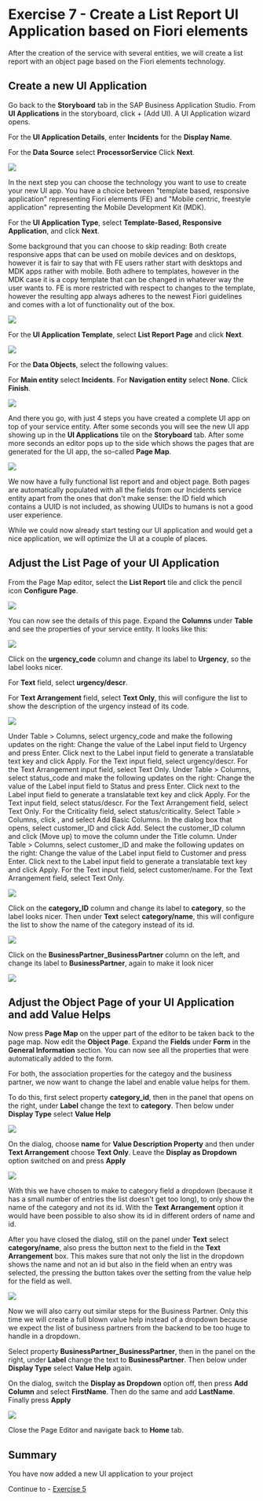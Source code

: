# Exercise 7 - Create a List Report UI Application based on Fiori elements

After the creation of the service with several entities, we will create a list report with an object page based on the Fiori elements technology.

## Create a new UI Application

Go back to the **Storyboard** tab in the SAP Business Application Studio.
From **UI Applications** in the storyboard, click + (Add UI).
A UI Application wizard opens.

For the **UI Application Details**, enter **Incidents** for the **Display Name**.

For the **Data Source** select **ProcessorService**
Click **Next**.

![](/exercises/Ex7/images/UIApplicationDetails.png)

In the next step you can choose the technology you want to use to create your new UI app. You have a choice between "template based, responsive application" representing Fiori elements (FE) and "Mobile centric, freestyle application" representing the Mobile Development Kit (MDK).

For the **UI Application Type**, select **Template-Based, Responsive Application**, and click **Next**.

Some background that you can choose to skip reading:
Both create responsive apps that can be used on mobile devices and on desktops, however it is fair to say that with FE users rather start with desktops and MDK apps rather with mobile. Both adhere to templates, however in the MDK case it is a copy template that can be changed in whatever way the user wants to. FE is more restricted with respect to changes to the template, however the resulting app always adheres to the newest Fiori guidelines and comes with a lot of functionality out of the box.

![](/exercises/Ex7/images/templateresponsive.png)

For the **UI Application Template**, select **List Report Page** and click **Next**.

![](/exercises/Ex7/images/listreport.png)

For the **Data Objects**, select the following values:

For **Main entity**	select **Incidents**.
For **Navigation entity** select **None**.
Click **Finish**.

![](/exercises/Ex7/images/dataobjects.png)

And there you go, with just 4 steps you have created a complete UI app on top of your service entity. After some seconds you will see the new UI app showing up in the **UI Applications** tile on the **Storyboard** tab. After some more seconds an editor pops up to the side which shows the pages that are generated for the UI app, the so-called **Page Map**.

![](/exercises/Ex7/images/UIInStoryboard.png)

We now have a fully functional list report and and object page. Both pages are automatically populated with all the fields from our Incidents service entity apart from the ones that don't make sense: the ID field which contains a UUID is not included, as showing UUIDs to humans is not a good user experience.

While we could now already start testing our UI application and would get a nice application, we will optimize the UI at a couple of places.

## Adjust the List Page of your UI Application

From the Page Map editor, select the **List Report** tile and click the pencil icon **Configure Page**.

![](/exercises/Ex7/images/configurelistreport.png)


You can now see the details of this page. Expand the **Columns** under **Table** and see the properties of your service entity. It looks like this:

![](/exercises/Ex7/images/listcolumns.png)

Click on the **urgency_code** column and change its label to **Urgency**, so the label looks nicer. 

For **Text** field, select **urgency/descr**.

For **Text Arrangement** field, select **Text Only**, this will configure the list to show the description of the urgency instead of its code.

![](/exercises/Ex7/images/urgencycolumn.png)

Under Table > Columns, select urgency_code and make the following updates on the right:
Change the value of the Label input field to Urgency and press Enter.
Click  next to the Label input field to generate a translatable text key and click Apply.
For the Text input field, select urgency/descr.
For the Text Arrangement input field, select Text Only.
Under Table > Columns, select status_code and make the following updates on the right:
Change the value of the Label input field to Status and press Enter.
Click  next to the Label input field to generate a translatable text key and click Apply.
For the Text input field, select status/descr.
For the Text Arrangement field, select Text Only.
For the Criticality field, select status/criticality.
Select Table > Columns, click , and select Add Basic Columns.
In the dialog box that opens, select customer_ID and click Add.
Select the customer_ID column and click  (Move up) to move the column under the Title column.
Under Table > Columns, select customer_ID and make the following updates on the right:
Change the value of the Label input field to Customer and press Enter.
Click  next to the Label input field to generate a translatable text key and click Apply.
For the Text input field, select customer/name.
For the Text Arrangement field, select Text Only.






![](/exercises/ex4/images/LCAP_48.png)

Click on the **category_ID** column and change its label to **category**, so the label looks nicer. Then under **Text** select **category/name**, this will configure the list to show the name of the category instead of its id.

![](/exercises/ex4/images/LCAP_48_2.png)

Click on the **BusinessPartner_BusinessPartner** column on the left, and change its label to **BusinessPartner**, again to make it look nicer

![](/exercises/ex4/images/LCAP_48_3.png)


## Adjust the Object Page of your UI Application and add Value Helps

Now press **Page Map** on the upper part of the editor to be taken back to the page map. Now edit the **Object Page**. Expand the **Fields** under **Form** in the **General Information** section. You can now see all the properties that were automatically added to the form.

For both, the association properties for the categoy and the business partner, we now want to change the label and enable value helps for them. 

To do this, first select property **category_id**, then in the panel that opens on the right, under **Label** change the text to **category**. Then below under **Display Type** select **Value Help**

![](/exercises/ex4/images/LCAP_49.png)

On the dialog, choose **name** for **Value Description Property** and then under **Text Arrangement** choose **Text Only**. Leave the **Display as Dropdown** option switched on and press **Apply**

![](/exercises/ex4/images/LCAP_49_2.png)

With this we have chosen to make to category field a dropdown (because it has a small number of entries the list doesn't get too long), to only show the name of the category and not its id. With the **Text Arrangement** option it would have been possible to also show its id in different orders of name and id.

After you have closed the dialog, still on the panel under **Text** select **category/name**, also press the button next to the field in the **Text Arrangement** box. This makes sure that not only the list in the dropdown shows the name and not an id but also in the field when an entry was selected, the pressing the button takes over the setting from the value help for the field as well.

![](/exercises/ex4/images/LCAP_49_3.png)

Now we will also carry out similar steps for the Business Partner. Only this time we will create a full blown value help instead of a dropdown because we expect the list of business partners from the backend to be too huge to handle in a dropdown.

Select property **BusinessPartner_BusinessPartner**, then in the panel on the right, under **Label** change the text to **BusinessPartner**. Then below under **Display Type** select **Value Help** again.

On the dialog, switch the **Display as Dropdown** option off, then press **Add Column** and select **FirstName**. Then do the same and add **LastName**. Finally press **Apply**

![](/exercises/ex4/images/LCAP_49_4.png)

Close the Page Editor and navigate back to **Home** tab.

## Summary
You have now added a new UI application to your project

Continue to - [Exercise 5](../ex5/README.md)

